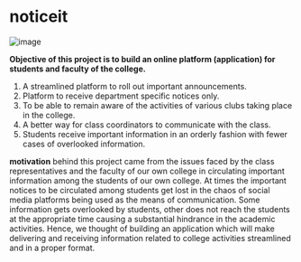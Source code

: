 # noticeit

![image](https://user-images.githubusercontent.com/86411507/201147473-df47361b-9afd-4328-8e22-47dc9a0c411b.png)

****Objective of this project is to build an online platform (application) for 
students and faculty of the college.****
1) A streamlined platform to roll out important announcements.
2) Platform to receive department specific notices only.
3) To be able to remain aware of the activities of various clubs taking 
place in the college.
4) A better way for class coordinators to communicate with the class.
5) Students receive important information in an orderly fashion with 
fewer cases of overlooked information.

**motivation** behind this project came from the issues faced by the 
class representatives and the faculty of our own college in circulating important 
information among the students of our own college. At times the important 
notices to be circulated among students get lost in the chaos of social media 
platforms being used as the means of communication. Some information gets 
overlooked by students, other does not reach the students at the appropriate 
time causing a substantial hindrance in the academic activities.
Hence, we thought of building an application which will make delivering and 
receiving information related to college activities streamlined and in a proper 
format.

